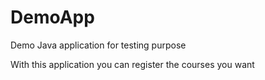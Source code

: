 # DemoApp
Demo Java application for testing purpose


With this application you can register the courses you want 
